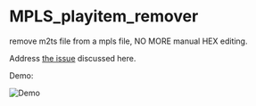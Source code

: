 # MPLS_playitem_remover
remove m2ts file from a mpls file, NO MORE manual HEX editing.

Address [the issue](https://www.reddit.com/r/Piracy/comments/bcky4j/remux_question/) discussed here.

Demo:

![Demo](https://i.imgur.com/rYAEkE1.gif)
